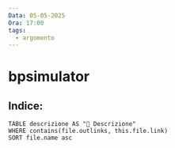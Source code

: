 ```yaml
---
Data: 05-05-2025
Ora: 17:00
tags:
  - argomento
---
```

# bpsimulator

## Indice:

```dataview
TABLE descrizione AS "📝 Descrizione"
WHERE contains(file.outlinks, this.file.link)
SORT file.name asc
```


